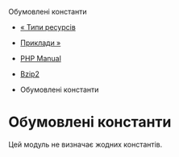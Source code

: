 Обумовлені константи

-   [« Типи ресурсів](bzip2.resources.html)
    
-   [Приклади »](bzip2.examples.html)
    
-   [PHP Manual](index.html)
    
-   [Bzip2](book.bzip2.html)
    
-   Обумовлені константи
    

# Обумовлені константи

Цей модуль не визначає жодних константів.